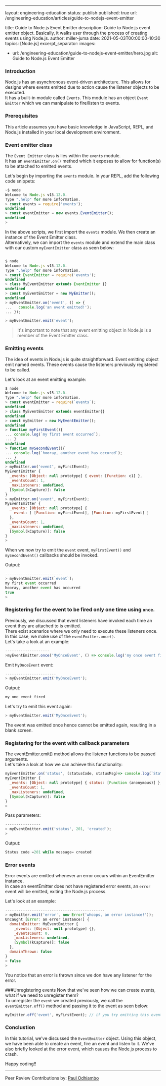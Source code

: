 
---
layout: engineering-education
status: publish
published: true
url: /engineering-education/articles/guide-to-nodejs-event-emitter

title: Guide to Node.js Event Emitter
description: Guide to Node.js event emitter object. Basically, it walks user through the process of creating events using Node.js.
author: miller-juma
date: 2021-05-03T00:00:00-10:30
topics: [Node.js]
excerpt_separator: <!--more-->
images:
  - url: /engineering-education/guide-to-nodejs-event-emitter/hero.jpg
    alt: Guide to Node.js Event Emitter

### Introduction

Node.js has an asynchronous event-driven architecture. This allows for designs where events emitted due to action cause the listener objects to be executed.  
It has a built-in module called `Events`. This module has an object `Event Emitter` which we can manipulate to fire/listen to events.  

### Prerequisites
This article assumes you have basic knowledge in JavaScript, REPL, and Node.js installed in your local development environment.

### Event emitter class
The `Event Emitter` class is lies within the `events` module.  
It has an `eventEmitter.on()` method which it exposes to allow for function(s) to be attached to emitted events.  

Let's begin by importing the `events` module. In your REPL, add the following code snippets:  

```js
~$ node
Welcome to Node.js v15.12.0.
Type ".help" for more information.
> const events = require('events');
undefined
> const eventEmitter = new events.EventEmitter();
undefined
> 
```

In the above scripts, we first import the `events` module. We then create an instance of the Event Emitter class.  
Alternatively, we can import the `events` module and extend the main class with our custom  `myEventEmitter` class as seen below:
```js

$ node
Welcome to Node.js v15.12.0.
Type ".help" for more information.
> const EventEmitter = require('events');
undefined
> class MyEventEmitter extends EventEmitter {}
undefined
> const myEventEmitter = new MyEmitter();
undefined
> myEventEmitter.on('event', () => {
...   console.log('an event emitted!');
... });

> myEventEmitter.emit('event');

```

> It's important to note that any event emitting object in Node.js is a member of the Event Emitter class.

### Emitting events

The idea of events in Node.js is quite straightforward. Event emitting object emit named events. These events cause the listeners previously registered to be called. 

Let's look at an event emitting example: 

```js
$ node
Welcome to Node.js v15.12.0.
Type ".help" for more information.
> const eventEmitter = require(`events`);
undefined
> class MyEventEmitter extends eventEmitter{}
undefined
> const myEmitter = new MyEventEmitter();
undefined
> function myFirstEvent(){
... console.log(`my first event occurred`);
... }
undefined
> function mySecondEvent(){
... console.log(`hooray, another event has occured`);
... }
undefined
> myEmitter.on('event', myFirstEvent);
MyEventEmitter {
  _events: [Object: null prototype] { event: [Function: c1] },
  _eventsCount: 1,
  _maxListeners: undefined,
  [Symbol(kCapture)]: false
}
> myEmitter.on('event', myFirstEvent);
MyEventEmitter {
  _events: [Object: null prototype] {
    event: [ [Function: myFirstEvent], [Function: myFirstEvent] ]
  },
  _eventsCount: 1,
  _maxListeners: undefined,
  [Symbol(kCapture)]: false
}
> 

```
When we now try to emit the `event` event, `myFirstEvent()` and `mySecondEvent()` callbacks should be invoked.  

Output:

```js
--------------------------
> myEventEmitter.emit(`event`);
my first event occurred
hooray, another event has occurred
true
> 
```

### Registering for the event to be fired only one time using `once`.

Previously, we discussed that event listeners have invoked each time an event they are attached to is emitted.  
There exist scenarios where we only need to execute these listeners once.  In this case, we make use of the `eventEmitter.once()`.  
Let's take a look at an example:  

```js
--------------------
>myEventEmitter.once('MyOnceEvent', () => console.log('my once event fired')); 

```
Emit `MyOnceEvent` event:

```js
-----------------------
> myEventEmitter.emit('MyOnceEvent');
```

Output:
```bash
my one event fired
```

Let's try to emit this event again:

```js
> myEventEmitter.emit('MyOnceEvent');
```
The event was emitted once hence cannot be emitted again, resulting in a blank screen.  

###  Registering for the event with callback parameters
The eventEmitter.emit() method allows the listener functions to be passed arguments.  
Let's take a look at how we can achieve this functionality:  

```js
myEventEmitter.on('status', (statusCode, statusMsg)=> console.log(`Status code = ${code} while message= ${statusMsg}`));
myEventEmitter {
  _events: [Object: null prototype] { status: [Function (anonymous)] },
  _eventsCount: 1,
  _maxListeners: undefined,
  [Symbol(kCapture)]: false
}
> 
```
Pass parameters:
```js
----------------
> myEventEmitter.emit('status', 201, 'created');
> 
```
Output:
```js
Status code =201 while message= created
```

### Error events
Error events are emitted whenever an error occurs within an EventEmitter instance.  
In case an eventEmitter does not have registered error events, an `error` event will be emitted, exiting the Node.js process.  

Let's look at an example:  
```js
---------------------------------------------
> myEmitter.emit('error', new Error('whoops, an error instance!'));
Uncaught [Error: an error instance!] {
  domainEmitter: MyEventEmitter {
    _events: [Object: null prototype] {},
    _eventsCount: 0,
    _maxListeners: undefined,
    [Symbol(kCapture)]: false
  },
  domainThrown: false
}
> false
> 

```
You notice that an error is thrown since we don have any listener for the error.

###Unregistering events 
Now that we've seen how we can create events, what if we need to unregister them?  
To unregister the `event` we created previously, we call the `eventEmitter.off()` method and passing it to the event as seen below: 

```js
myEmitter.off('event', myFirstEvent); // if you try emitting this event, nothing happens
```


### Conclustion
In this tutorial, we've discussed the `EventEmitter` object. Using this object, we have been able to create an event, fire an event and listen to it.
We've also briefly looked at the error event, which causes the Node.js process to crash.

Happy coding!!

---
Peer Review Contributions by: [Paul Odhiambo](/engineering-education/authors/odhiambo-paul/)
